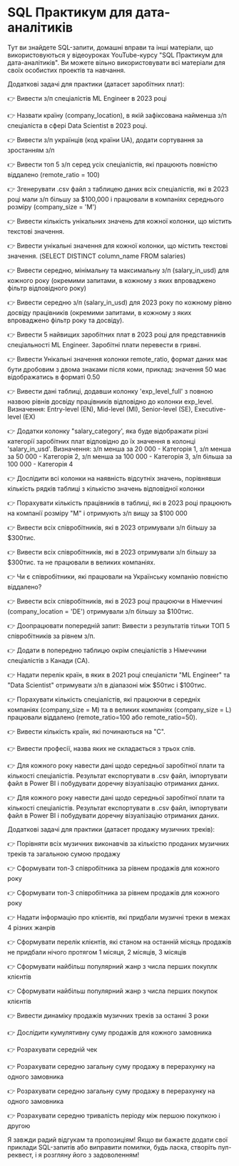 # SQL Практикум для дата-аналітиків
Тут ви знайдете SQL-запити, домашні вправи та інші матеріали, що використовуються у відеоуроках YouTube-курсу "SQL Практикум для дата-аналітиків". Ви можете вільно використовувати всі матеріали для своїх особистих проектів та навчання.

Додаткові задачі для практики (датасет заробітних плат):

👉 Вивести з/п спеціалістів ML Engineer в 2023 році

👉 Назвати країну (company_location), в якій зафіксована найменша з/п спеціаліста в сфері Data Scientist в 2023 році.

👉 Вивести з/п українців (код країни UA), додати сортування за зростанням з/п

👉 Вивести топ 5 з/п серед усіх спеціалістів, які працюють повністю віддалено (remote_ratio = 100)

👉 Згенерувати .csv файл з таблицею даних всіх спеціалістів, які в 2023 році мали з/п більшу за $100,000 і працювали в компаніях середнього розміру (company_size = 'M')

👉 Вивести кількість унікальних значень для кожної колонки, що містить текстові значення.

👉 Вивести унікальні значення для кожної колонки, що містить текстові значення. (SELECT DISTINCT column_name FROM salaries)

👉 Вивести середню, мінімальну та максимальну з/п (salary_in_usd) для кожного року (окремими запитами, в кожному з яких впроваджено фільтр відповідного року)

👉 Вивести середню з/п (salary_in_usd) для 2023 року по кожному рівню досвіду працівників (окремими запитами, в кожному з яких впроваджено фільтр року та досвіду).

👉 Вивести 5 найвищих заробітних плат в 2023 році для представників спеціальності ML Engineer. Заробітні плати перевести в гривні.

👉 Вивести Унікальні значення колонки remote_ratio, формат даних має бути дробовим з двома знаками після коми, приклад: значення 50 має відображатись в форматі 0.50

👉 Вивести дані таблиці, додавши колонку 'exp_level_full' з повною назвою рівнів досвіду працівників відповідно до колонки exp_level. Визначення: Entry-level (EN), Mid-level (MI), Senior-level (SE), Executive-level (EX)

👉 Додатки колонку "salary_category', яка буде відображати різні категорії заробітних плат відповідно до їх значення в колонці 'salary_in_usd'. Визначення: з/п менша за 20 000 - Категорія 1, з/п менша за 50 000 - Категорія 2, з/п менша за 100 000 - Категорія 3, з/п більша за 100 000 - Категорія 4

👉 Дослідити всі колонки на наявність відсутніх значень, порівнявши кількість рядків таблиці з кількістю значень відповідної колонки

👉 Порахувати кількість працівників в таблиці, які в 2023 році працюють на компанії розміру "М" і отримують з/п вищу за $100 000

👉 Вивести всіх співробітників, які в 2023 отримували з/п більшу за $300тис.

👉 Вивести всіх співробітників, які в 2023 отримували з/п більшу за $300тис. та не працювали в великих компаніях.

👉 Чи є співробітники, які працювали на Українську компанію повністю віддалено?

👉 Вивести всіх співробітників, які в 2023 році працюючи в Німеччині (company_location = 'DE') отримували з/п більшу за $100тис.

👉 Доопрацювати попередній запит: Вивести з результатів тільки ТОП 5 співробітників за рівнем з/п.

👉 Додати в попередню таблицю окрім спеціалістів з Німеччини спеціалістів з Канади (CA).

👉 Надати перелік країн, в яких в 2021 році спеціалісти "ML Engineer" та "Data Scientist" отримувати з/п в діапазоні між $50тис і $100тис.

👉 Порахувати кількість спеціалістів, які працюючи в середніх компаніях (company_size = M) та в великих компаніях 
(company_size = L) працювали віддалено  (remote_ratio=100 або remote_ratio=50). 

👉 Вивести кількість країн, які починаються на "С".

👉 Вивести професії, назва яких не складається з трьох слів.

👉 Для кожного року навести дані щодо середньої заробітної плати та кількості спеціалістів. Результат експортувати в .csv файл, імпортувати файл в Power BI і побудувати доречну візуалізацію отриманих даних.

👉 Для кожного року навести дані щодо середньої заробітної плати та кількості спеціалістів. Результат експортувати в .csv файл, імпортувати файл в Power BI і побудувати доречну візуалізацію отриманих даних.

Додаткові задачі для практики (датасет продажу музичних треків):

👉 Порівняти всіх музичних виконавчів за кількістю проданих музичних треків та загальною сумою продажу

👉 Сформувати топ-3 співробітника за рівнем продажів для кожного року

👉 Сформувати топ-3 співробітника за рівнем продажів для кожного року

👉 Надати інформацію про клієнтів, які придбали музичні треки в межах 4 різних жанрів

👉 Сформувати перелік клієнтів, які станом на останній місяць продажів не придбали нічого протягом 1 місяця, 2 місяців, 3 місяців

👉 Сформувати найбільш популярний жанр з числа перших покуплк клієнтів

👉 Сформувати найбільш популярний жанр з числа перших покупок клієнтів

👉 Вивести динаміку продажів музичних треків за останні 3 роки

👉 Дослідити кумулятивну суму продажів для кожного замовника

👉 Розрахувати середній чек

👉 Розрахувати середню загальну суму продажу в перерахунку на одного замовника

👉 Розрахувати середню загальну суму продажу в перерахунку на одного замовника

👉 Розрахувати середню тривалість періоду між першою покупкою і другою


Я завжди радий відгукам та пропозиціям! Якщо ви бажаєте додати свої приклади SQL-запитів або виправити помилки, будь ласка, створіть пул-реквест, і я розгляну його з задоволенням!
